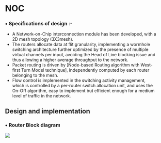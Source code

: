 # NOC 
### • Specifications of design :-
- A Network-on-Chip interconnection module has been developed, with a 
2D mesh topology (3X3mesh).
- The routers allocate data at flit granularity, implementing a wormhole 
switching architecture further optimized by the presence of multiple 
virtual channels per input, avoiding the Head of Line blocking issue and 
thus allowing a higher average throughput to the network.
-  Packet routing is driven by [Node-based Routing algorithm with West-first Turn Model technique], independently computed by each router 
belonging to the mesh.
- Flow control is implemented in the switching activity management, which 
is controlled by a per-router switch allocation unit, and uses the On-Off 
algorithm, easy to implement but efficient enough for a medium level of 
traffic in the network.
## Design and implementation 
### • Router Block diagram
<img src="https://github.com/sarakady/NOC-Project/assets/113397553/bb159111-d2f6-433a-877a-93ad522a2c14">
